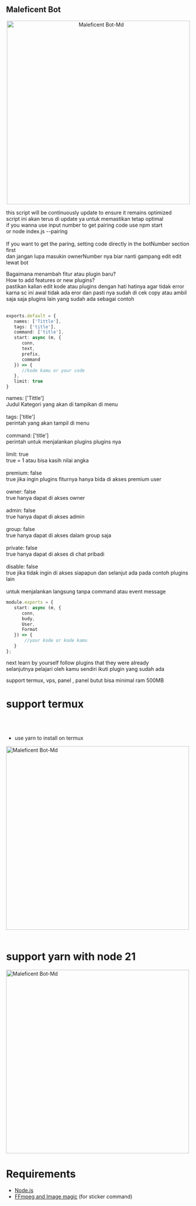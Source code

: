 ## Maleficent Bot

<p align="center">
<img src="https://files.catbox.moe/ku30iz.jpeg" alt="Maleficent Bot-Md" width="500"/><br>

this script will be continuously update to ensure it remains optimized<br>
script ini akan terus di update ya untuk memastikan tetap optimal<br>
if you wanna use input number to get pairing code use npm start<br>
or node index.js --pairing<br><br>
If you want to get the paring, setting code directly in the botNumber section first<br>
dan jangan lupa masukin ownerNumber nya biar nanti gampang edit edit lewat bot<br>

Bagaimana menambah fitur atau plugin baru?<br>
How to add features or new plugins?<br>
pastikan kalian edit kode atau plugins dengan hati hatinya agar tidak error karna sc ini awal tidak ada eror dan pasti nya sudah di cek copy atau ambil saja saja plugins lain yang sudah ada sebagai contoh<br><br>
```ts
exports.default = {
   names: ['Tittle'],
   tags: ['title'], 
   command: ['title'],
   start: async (m, {
      conn,
      text,
      prefix,
      command
   }) => {
      //kode kamu or your code
   },
   limit: true
}
```
names: ['Tittle']<br>
Judul Kategori yang akan di tampikan di menu<br>
<br>
tags: ['title']<br>
perintah yang akan tampil di menu<br>
<br>
command: ['title']<br>
perintah untuk menjalankan plugins plugins nya<br>
<br>
limit: true<br>
true = 1 atau bisa kasih nilai angka<br>
<br>
premium: false<br>
true jika ingin plugins fiturnya hanya bida di akses premium user<br>
<br>
owner: false<br>
true hanya dapat di akses owner<br>
<br>
admin: false<br>
true hanya dapat di akses admin<br>
<br>
group: false<br>
true hanya dapat di akses dalam group saja<br>
<br>
private: false<br>
true hanya dapat di akses di chat pribadi<br>
<br>
disable: false<br> 
true jika tidak ingin di akses siapapun dan selanjut ada pada contoh plugins lain<br>
<br>
untuk menjalankan langsung tanpa command atau event message

```ts
module.exports = {
   start: async (m, {
      conn,
      budy,
      User,
      Format
   }) => {
       //your kode or kode kamu
   }
};
```

next learn by yourself follow plugins that they were already<br>
selanjutnya pelajari oleh kamu sendiri ikuti plugin yang sudah ada<br>

support termux, vps, panel , panel butut bisa minimal ram 500MB<br>

# support termux
<br><br>
* use yarn to install on termux<br>
<img src="https://small.fileditchstuff.me/s12/NDEKXREcgEIHqhGXvtd.jpg" alt="Maleficent Bot-Md" width="500"/>
<br>
<br>

# support yarn with node 21
<img src="https://small.fileditchstuff.me/s12/PvybFjPSFPHQExNAGAo.jpg" alt="Maleficent Bot-Md" width="500"/>
<br>


# Requirements
* [Node.js](https://nodejs.org/en/)
* [FFmpeg and Image magic](https://github.com/BtbN/FFmpeg-Builds/releases/download/autobuild-2020-12-08-13-03/ffmpeg-n4.3.1-26-gca55240b8c-win64-gpl-4.3.zip) (for sticker command)